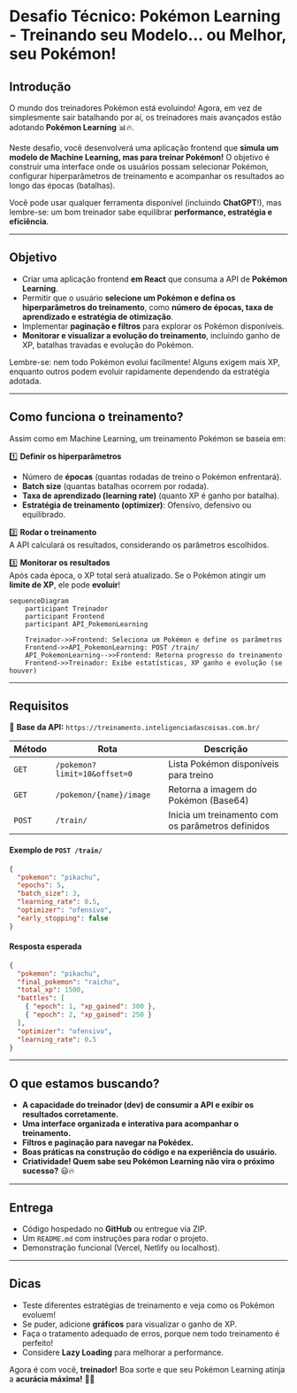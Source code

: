 # **Desafio Técnico: Pokémon Learning - Treinando seu Modelo... ou Melhor, seu Pokémon!**

## **Introdução**

O mundo dos treinadores Pokémon está evoluindo! Agora, em vez de simplesmente sair batalhando por aí, os treinadores mais avançados estão adotando **Pokémon Learning** 📊🔥.

Neste desafio, você desenvolverá uma aplicação frontend que **simula um modelo de Machine Learning, mas para treinar Pokémon!** O objetivo é construir uma interface onde os usuários possam selecionar Pokémon, configurar hiperparâmetros de treinamento e acompanhar os resultados ao longo das épocas (batalhas).

Você pode usar qualquer ferramenta disponível (incluindo **ChatGPT**!), mas lembre-se: um bom treinador sabe equilibrar **performance, estratégia e eficiência**.

---

## **Objetivo**

- Criar uma aplicação frontend **em React** que consuma a API de **Pokémon Learning**.
- Permitir que o usuário **selecione um Pokémon e defina os hiperparâmetros do treinamento**, como **número de épocas, taxa de aprendizado e estratégia de otimização**.
- Implementar **paginação e filtros** para explorar os Pokémon disponíveis.
- **Monitorar e visualizar a evolução do treinamento**, incluindo ganho de XP, batalhas travadas e evolução do Pokémon.

Lembre-se: nem todo Pokémon evolui facilmente! Alguns exigem mais XP, enquanto outros podem evoluir rapidamente dependendo da estratégia adotada.

---

## **Como funciona o treinamento?**

Assim como em Machine Learning, um treinamento Pokémon se baseia em:

1️⃣ **Definir os hiperparâmetros**

- Número de **épocas** (quantas rodadas de treino o Pokémon enfrentará).
- **Batch size** (quantas batalhas ocorrem por rodada).
- **Taxa de aprendizado (learning rate)** (quanto XP é ganho por batalha).
- **Estratégia de treinamento (optimizer)**: Ofensivo, defensivo ou equilibrado.

2️⃣ **Rodar o treinamento**  
A API calculará os resultados, considerando os parâmetros escolhidos.

3️⃣ **Monitorar os resultados**  
Após cada época, o XP total será atualizado. Se o Pokémon atingir um **limite de XP**, ele pode **evoluir**!

```mermaid
sequenceDiagram
    participant Treinador
    participant Frontend
    participant API_PokemonLearning

    Treinador->>Frontend: Seleciona um Pokémon e define os parâmetros
    Frontend->>API_PokemonLearning: POST /train/
    API_PokemonLearning-->>Frontend: Retorna progresso do treinamento
    Frontend->>Treinador: Exibe estatísticas, XP ganho e evolução (se houver)
```

---

## **Requisitos**

📡 **Base da API:** `https://treinamento.inteligenciadascoisas.com.br/`

| Método | Rota                         | Descrição                                         |
| ------ | ---------------------------- | ------------------------------------------------- |
| `GET`  | `/pokemon?limit=10&offset=0` | Lista Pokémon disponíveis para treino             |
| `GET`  | `/pokemon/{name}/image`      | Retorna a imagem do Pokémon (Base64)              |
| `POST` | `/train/`                    | Inicia um treinamento com os parâmetros definidos |

#### **Exemplo de `POST /train/`**

```json
{
  "pokemon": "pikachu",
  "epochs": 5,
  "batch_size": 3,
  "learning_rate": 0.5,
  "optimizer": "ofensivo",
  "early_stopping": false
}
```

#### **Resposta esperada**

```json
{
  "pokemon": "pikachu",
  "final_pokemon": "raichu",
  "total_xp": 1500,
  "battles": [
    { "epoch": 1, "xp_gained": 300 },
    { "epoch": 2, "xp_gained": 250 }
  ],
  "optimizer": "ofensivo",
  "learning_rate": 0.5
}
```

---

## **O que estamos buscando?**

- **A capacidade do treinador (dev) de consumir a API e exibir os resultados corretamente.**
- **Uma interface organizada e interativa para acompanhar o treinamento.**
- **Filtros e paginação para navegar na Pokédex.**
- **Boas práticas na construção do código e na experiência do usuário.**
- **Criatividade! Quem sabe seu Pokémon Learning não vira o próximo sucesso?** 😃🔥

---

## **Entrega**

- Código hospedado no **GitHub** ou entregue via ZIP.
- Um `README.md` com instruções para rodar o projeto.
- Demonstração funcional (Vercel, Netlify ou localhost).

---

## **Dicas**

- Teste diferentes estratégias de treinamento e veja como os Pokémon evoluem!
- Se puder, adicione **gráficos** para visualizar o ganho de XP.
- Faça o tratamento adequado de erros, porque nem todo treinamento é perfeito!
- Considere **Lazy Loading** para melhorar a performance.

Agora é com você, **treinador!** Boa sorte e que seu Pokémon Learning atinja a **acurácia máxima!** 🚀🔥
